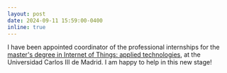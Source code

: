 ```yaml
---
layout: post
date: 2024-09-11 15:59:00-0400
inline: true
---
```


I have been appointed coordinator of the professional internships for the [master's degree in Internet of Things: applied technologies](https://www.uc3m.es/master/internet-de-las-cosas#programa), at the Universidad Carlos III de Madrid. I am happy to help in this new stage!